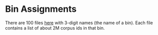 # Bin Assignments

There are 100 files <a href="http://34.204.188.58/files/bin_assignments">here</a> with 3-digit names (the name of a bin).
Each file contains a list of about 2M corpus ids in that bin.
